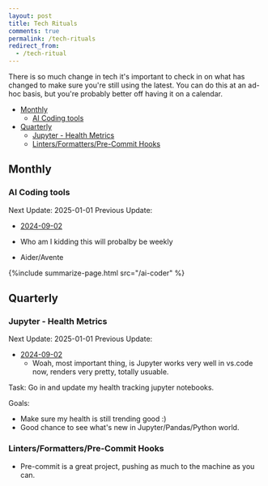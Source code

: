 ```yaml
---
layout: post
title: Tech Rituals
comments: true
permalink: /tech-rituals
redirect_from:
  - /tech-ritual
---
```


There is so much change in tech it's important to check in on what has changed to make sure you're still using the latest. You can do this at an ad-hoc basis, but you're probably better off having it on a calendar.

<!-- prettier-ignore-start -->
<!-- vim-markdown-toc GFM -->

- [Monthly](#monthly)
  - [AI Coding tools](#ai-coding-tools)
- [Quarterly](#quarterly)
  - [Jupyter - Health Metrics](#jupyter---health-metrics)
  - [Linters/Formatters/Pre-Commit Hooks](#lintersformatterspre-commit-hooks)

<!-- vim-markdown-toc -->
<!-- prettier-ignore-end -->

## Monthly

### AI Coding tools

Next Update: 2025-01-01
Previous Update:

- [2024-09-02](https://gist.github.com/idvorkin/50c3e17720482110efee3104daebbb05)

- Who am I kidding this will probalby be weekly
- Aider/Avente

{%include summarize-page.html src="/ai-coder" %}

## Quarterly

### Jupyter - Health Metrics

Next Update: 2025-01-01
Previous Update:

- [2024-09-02](https://gist.github.com/idvorkin/50c3e17720482110efee3104daebbb05)
  - Woah, most important thing, is Jupyter works very well in vs.code now, renders very pretty, totally usuable.

Task: Go in and update my health tracking jupyter notebooks.

Goals:

- Make sure my health is still trending good :)
- Good chance to see what's new in Jupyter/Pandas/Python world.

### Linters/Formatters/Pre-Commit Hooks

- Pre-commit is a great project, pushing as much to the machine as you can.

